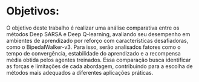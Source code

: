 <H1>Objetivos:</H1>
<a>O objetivo deste trabalho é realizar uma análise comparativa entre os métodos Deep SARSA e Deep Q-learning, avaliando seu desempenho em ambientes de aprendizado por reforço com características desafiadoras, como o BipedalWalker-v3. Para isso, serão analisados fatores como o tempo de convergência, estabilidade do aprendizado e a recompensa média obtida pelos agentes treinados. Essa comparação busca identificar as forças e limitações de cada abordagem, contribuindo para a escolha de métodos mais adequados a diferentes aplicações práticas.</a>
